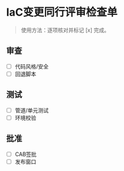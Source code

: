 # IaC变更同行评审检查单

> 使用方法：逐项核对并标记 [x] 完成。

## 审查

- [ ] 代码风格/安全
- [ ] 回退脚本

## 测试

- [ ] 管道/单元测试
- [ ] 环境校验

## 批准

- [ ] CAB签批
- [ ] 发布窗口
